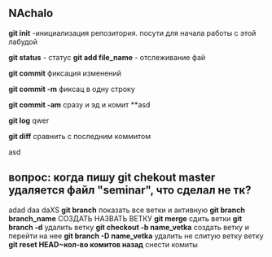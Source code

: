 ## NAchalo
**git init** -инициализация репозитория. посути для начала работы с этой лабудой


**git status** - статус
**git add file_name** - отслеживание фай

**git commit** фиксация изменений


**git commit -m** фиксац в одну строку

**git commit -am** сразу и эд и комит
**asd

**git log** qwer

**git diff** сравнить с последним коммитом

asd

## вопрос: когда пишу git chekout master удаляется файл "seminar", что сделал не тк?

adad
daa
daXS
**git branch** показать все ветки и активную
**git branch branch_name** СОЗДАТЬ НАЗВАТЬ ВЕТКУ
**git merge** сдить ветки
**git branch -d** удалить ветку
**git checkout -b name_vetka** создать ветку и перейти на нее
**git branch -D name_vetka** удалить не слитую ветку ветку
**git reset HEAD~кол-во комитов назад** снести комиты
